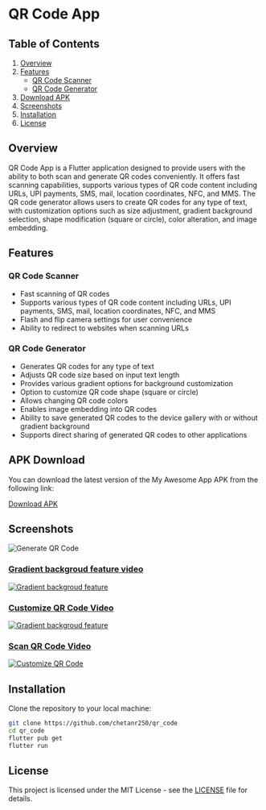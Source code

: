# QR Code App

## Table of Contents

1. [Overview](#overview)
2. [Features](#features)
   - [QR Code Scanner](#qr-code-scanner)
   - [QR Code Generator](#qr-code-generator)
3. [Download APK](#apk-download)
4. [Screenshots](#screenshots)
5. [Installation](#installation)
6. [License](#license)

## Overview <a name="overview"></a>

QR Code App is a Flutter application designed to provide users with the ability to both scan and generate QR codes conveniently. It offers fast scanning capabilities, supports various types of QR code content including URLs, UPI payments, SMS, mail, location coordinates, NFC, and MMS. The QR code generator allows users to create QR codes for any type of text, with customization options such as size adjustment, gradient background selection, shape modification (square or circle), color alteration, and image embedding.

## Features <a name="features"></a>

### QR Code Scanner <a name="qr-code-scanner"></a>

- Fast scanning of QR codes
- Supports various types of QR code content including URLs, UPI payments, SMS, mail, location coordinates, NFC, and MMS
- Flash and flip camera settings for user convenience
- Ability to redirect to websites when scanning URLs

### QR Code Generator <a name="qr-code-generator"></a>

- Generates QR codes for any type of text
- Adjusts QR code size based on input text length
- Provides various gradient options for background customization
- Option to customize QR code shape (square or circle)
- Allows changing QR code colors
- Enables image embedding into QR codes
- Ability to save generated QR codes to the device gallery with or without gradient background
- Supports direct sharing of generated QR codes to other applications

## APK Download <a name="apk-download"></a>

You can download the latest version of the My Awesome App APK from the following link:

[Download APK](https://github.com/chetanr250/qr_code/raw/main/demo_imgs/app-release.apk)

## Screenshots <a name="screenshots"></a>

![Generate QR Code](demo_imgs/generate_qr.png)

### [Gradient backgroud feature video](demo_imgs/gradient_demo.mp4)

[![Gradient backgroud feature](demo_imgs/gradient_image.jpeg)](demo_imgs/gradient_demo.mp4)

### [Customize QR Code Video](demo_imgs/custom_qr_video.mp4)

[![Gradient backgroud feature](demo_imgs/custom_qr_image.png)](demo_imgs/custom_qr_video.mp4)

### [Scan QR Code Video](demo_imgs/QR_scanner.mp4)

[![Customize QR Code](demo_imgs/qr_scanner_image.jpeg)](demo_imgs/QR_scanner.mp4)

## Installation <a name="installation"></a>

Clone the repository to your local machine:

```bash
git clone https://github.com/chetanr250/qr_code
cd qr_code
flutter pub get
flutter run
```

## License

This project is licensed under the MIT License - see the [LICENSE](LICENSE) file for details.
